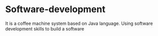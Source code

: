 # Software-development
It is a coffee machine system based on Java language. Using software development skills to build a software
